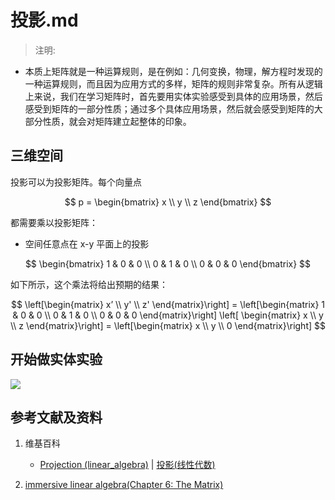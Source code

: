 # 投影.md

> 注明:
>  
- 本质上矩阵就是一种运算规则，是在例如：几何变换，物理，解方程时发现的一种运算规则，而且因为应用方式的多样，矩阵的规则非常复杂。所有从逻辑上来说，我们在学习矩阵时，首先要用实体实验感受到具体的应用场景，然后感受到矩阵的一部分性质；通过多个具体应用场景，然后就会感受到矩阵的大部分性质，就会对矩阵建立起整体的印象。

## 三维空间

投影可以为投影矩阵。每个向量点

$$
p =
\begin{bmatrix}
	x \\
	y \\
	z
\end{bmatrix}
$$

都需要乘以投影矩阵：

- 空间任意点在 x-y 平面上的投影

$$
\begin{bmatrix}
	1 & 0 & 0 \\
	0 & 1 & 0 \\
	0 & 0 & 0
\end{bmatrix}
$$

如下所示，这个乘法将给出预期的结果：

$$
\left[\begin{matrix}
	x’ \\
	y' \\
	z' 
  \end{matrix}\right]
    = 
  \left[\begin{matrix}
	1 & 0 & 0 \\
	0 & 1 & 0 \\
	0 & 0 & 0
  \end{matrix}\right]
  \left[ \begin{matrix}
	x \\
	y \\
	z  
  \end{matrix}\right]
	= 
\left[\begin{matrix}
	x \\
	y \\
	0 
\end{matrix}\right]
$$

## 开始做实体实验

![](/images/线性代数/矩阵/变换矩阵/投影/1a1.jpg)

## 参考文献及资料

1. 维基百科
	- [Projection (linear_algebra)](https://en.wikipedia.org/wiki/Projection_(linear_algebra)) | [投影(线性代数)](https://zh.wikipedia.org/wiki/投影_(线性代数))
   
2. [immersive linear algebra(Chapter 6: The Matrix)](http://immersivemath.com/ila/ch06_matrices/ch06.html)